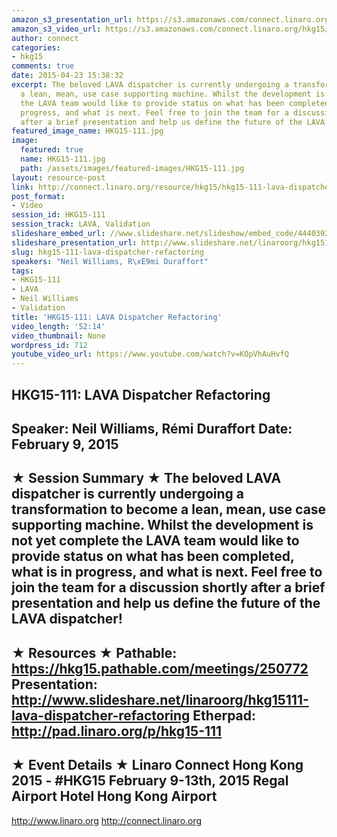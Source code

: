 ```yaml
---
amazon_s3_presentation_url: https://s3.amazonaws.com/connect.linaro.org/hkg15/Videos/02-09-Monday/HKG15-111.pdf
amazon_s3_video_url: https://s3.amazonaws.com/connect.linaro.org/hkg15/Videos/02-09-Monday/HKG15-111+LAVA+Dispatcher+Refactoring.mp4
author: connect
categories:
- hkg15
comments: true
date: 2015-04-23 15:38:32
excerpt: The beloved LAVA dispatcher is currently undergoing a transformation to become
  a lean, mean, use case supporting machine. Whilst the development is not yet complete
  the LAVA team would like to provide status on what has been completed, what is in
  progress, and what is next. Feel free to join the team for a discussion shortly
  after a brief presentation and help us define the future of the LAVA dispatcher!
featured_image_name: HKG15-111.jpg
image:
  featured: true
  name: HKG15-111.jpg
  path: /assets/images/featured-images/HKG15-111.jpg
layout: resource-post
link: http://connect.linaro.org/resource/hkg15/hkg15-111-lava-dispatcher-refactoring/
post_format:
- Video
session_id: HKG15-111
session_track: LAVA, Validation
slideshare_embed_url: //www.slideshare.net/slideshow/embed_code/44403927
slideshare_presentation_url: http://www.slideshare.net/linaroorg/hkg15111-lava-dispatcher-refactoring
slug: hkg15-111-lava-dispatcher-refactoring
speakers: "Neil Williams, R\xE9mi Duraffort"
tags:
- HKG15-111
- LAVA
- Neil Williams
- Validation
title: 'HKG15-111: LAVA Dispatcher Refactoring'
video_length: '52:14'
video_thumbnail: None
wordpress_id: 712
youtube_video_url: https://www.youtube.com/watch?v=KOpVhAuHvfQ
---
```


HKG15-111: LAVA Dispatcher Refactoring 
--------------------------------------------------- 
Speaker: Neil Williams, Rémi Duraffort 
Date: February 9, 2015 
--------------------------------------------------- 
★ Session Summary ★ 
The beloved LAVA dispatcher is currently undergoing a transformation to become a lean, mean, use case supporting machine. Whilst the development is not yet complete the LAVA team would like to provide status on what has been completed, what is in progress, and what is next. Feel free to join the team for a discussion shortly after a brief presentation and help us define the future of the LAVA dispatcher! 
-------------------------------------------------- 
★ Resources ★ 
Pathable: https://hkg15.pathable.com/meetings/250772 
Presentation:  http://www.slideshare.net/linaroorg/hkg15111-lava-dispatcher-refactoring
Etherpad: http://pad.linaro.org/p/hkg15-111 
--------------------------------------------------- 
★ Event Details ★ 
Linaro Connect Hong Kong 2015 - #HKG15 
February 9-13th, 2015 
Regal Airport Hotel Hong Kong Airport 
--------------------------------------------------- 
http://www.linaro.org 
http://connect.linaro.org